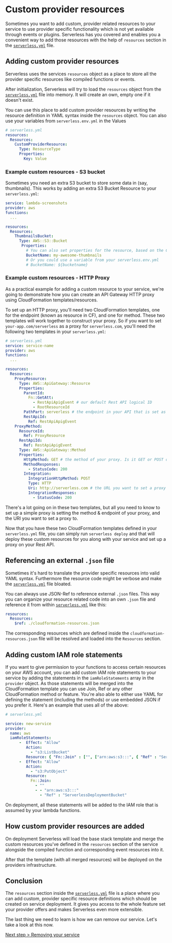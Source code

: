 # Custom provider resources

Sometimes you want to add custom, provider related resources to your service to use provider specific functionality
which is not yet available through events or plugins. Serverless has you covered and enables you a convenient way to add
those resources with the help of `resources` section in the [`serverless.yml`](../understanding-serverless/serverless-yml.md)
file.

## Adding custom provider resources

Serverless uses the services `resources` object as a place to store all the provider specific resources like compiled
functions or events.

After initialization, Serverless will try to load the `resources` object from the
[`serverless.yml`](../understanding-serverless/serverless-yml.md) file into memory.
It will create an own, empty one if it doesn't exist.

You can use this place to add custom provider resources by writing the resource definition in YAML syntax inside the
`resources` object. You can also use your variables from `serverless.env.yml` in the Values

```yml
# serverless.yml
resources:
  Resources:
    CustomProviderResource:
      Type: ResourceType
      Properties:
        Key: Value
```

### Example custom resources - S3 bucket
Sometimes you need an extra S3 bucket to store some data in (say, thumbnails). This works by adding an extra S3 Bucket Resource to your `serverless.yml`:

```yml
service: lambda-screenshots
provider: aws
functions:
  ...

resources:
  Resources:
    ThumbnailsBucket:
      Type: AWS::S3::Bucket
       Properties:
         # You can also set properties for the resource, based on the CloudFormation properties
         BucketName: my-awesome-thumbnails
         # Or you could use a variable from your serverless.env.yml
         # BucketName: ${bucketname}
```

### Example custom resources - HTTP Proxy
As a practical example for adding a custom resource to your service, we're going to demonstrate how you can create an
API Gateway HTTP proxy using CloudFormation templates/resources.

To set up an HTTP proxy, you'll need two CloudFormation templates, one for the endpoint (known as resource in CF), and
one for method. These two templates will work together to construct your proxy. So if you want to set `your-app.com/serverless` as a proxy for `serverless.com`, you'll need the following two templates in your `serverless.yml`:


```yml
# serverless.yml
service: service-name
provider: aws
functions:
  ...

resources:
  Resources:
    ProxyResource:
      Type: AWS::ApiGateway::Resource
      Properties:
        ParentId:
          Fn::GetAtt:
            - RestApiApigEvent # our default Rest API logical ID
            - RootResourceId
        PathPart: serverless # the endpoint in your API that is set as proxy
        RestApiId:
          Ref: RestApiApigEvent
    ProxyMethod:
      ResourceId:
        Ref: ProxyResource
      RestApiId:
        Ref: RestApiApigEvent
      Type: AWS::ApiGateway::Method
      Properties:
        HttpMethod: GET # the method of your proxy. Is it GET or POST or ... ?
        MethodResponses:
          - StatusCode: 200
        Integration:
          IntegrationHttpMethod: POST
          Type: HTTP
          Uri: http://serverless.com # the URL you want to set a proxy to
          IntegrationResponses:
            - StatusCode: 200
```

There's a lot going on in these two templates, but all you need to know to set up a simple proxy is setting the method &
endpoint of your proxy, and the URI you want to set a proxy to.

Now that you have these two CloudFormation templates defined in your `serverless.yml` file, you can simply run
`serverless deploy` and that will deploy these custom resources for you along with your service and set up a proxy on your Rest API.

## Referencing an external `.json` file

Sometimes it's hard to translate the provider specific resources into valid YAML syntax. Furthermore the resource code
might be verbose and make the [`serverless.yml`](../understanding-serverless/serverless-yml.md) file bloated.

You can always use JSON-Ref to reference external `.json` files. This way you can organize your resource related code
into an own `.json` file and reference it from within [`serverless.yml`](../understanding-serverless/serverless-yml.md)
like this:

```yml
resources:
  Resources:
    $ref: ./cloudformation-resources.json
```

The corresponding resources which are defined inside the `cloudformation-resources.json` file will be resolved and loaded
into the `Resources` section.

## Adding custom IAM role statements
If you want to give permission to your functions to access certain resources on your AWS account, you can add custom IAM role statements to your service by adding the statements in the `iamRoleStatements` array in the `provider` object. As those statements will be merged into the CloudFormation template you can use Join, Ref or any other CloudFormation method or feature. You're also able to either use YAML for defining the statement (including the methods) or use embedded JSON if you prefer it. Here's an example that uses all of the above:

```yml
# serverless.yml

service: new-service
provider:
  name: aws
  iamRoleStatements:
      -  Effect: "Allow"
         Action:
           - "s3:ListBucket"
         Resource: { "Fn::Join" : ["", ["arn:aws:s3:::", { "Ref" : "ServerlessDeploymentBucket"} ] ] }
      -  Effect: "Allow"
         Action:
           - "s3:PutObject"
         Resource:
           Fn::Join:
             - ""
             - - "arn:aws:s3:::"
               - "Ref" : "ServerlessDeploymentBucket"
```

On deployment, all these statements will be added to the IAM role that is assumed by your lambda functions.

## How custom provider resources are added

On deployment Serverless will load the base stack template and merge the custom resources you've defined in the `resources`
section of the service alongside the compiled function and corresponding event resources into it.

After that the template (with all merged resources) will be deployed on the providers infrastructure.

## Conclusion

The `resources` section inside the [`serverless.yml`](../understanding-serverless/serverless-yml.md) file is a place
where you can add custom, provider specific resource definitions which should be created on service deployment.
It gives you access to the whole feature set your provider offers and makes Serverless even more extensible.

The last thing we need to learn is how we can remove our service. Let's take a look at this now.

[Next step > Removing your service](removing-a-service.md)
